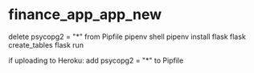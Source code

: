 # finance_app_app_new

delete psycopg2 = "\*" from Pipfile
pipenv shell
pipenv install flask
flask create_tables
flask run

if uploading to Heroku:
add psycopg2 = "\*" to Pipfile
